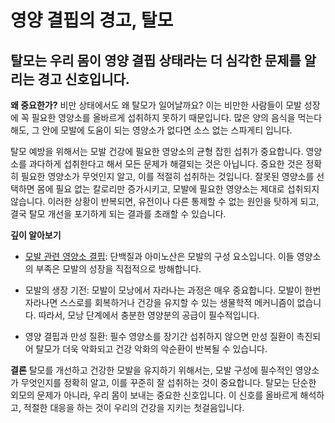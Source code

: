 
# 영양 결핍의 경고, 탈모
## 탈모는 우리 몸이 영양 결핍 상태라는 더 심각한 문제를 알리는 경고 신호입니다.

  
**왜 중요한가?**
비만 상태에서도 왜 탈모가 일어날까요? 이는 비만한 사람들이 모발 성장에 꼭 필요한 영양소를 올바르게 섭취하지 못하기 때문입니다. 많은 양의 음식을 먹는다 해도, 그 안에 모발에 도움이 되는 영양소가 없다면 소스 없는 스파게티 입니다.  
  
탈모 예방을 위해서는 모발 건강에 필요한 영양소의 균형 잡힌 섭취가 중요합니다. 영양소를 과다하게 섭취한다고 해서 모든 문제가 해결되는 것은 아닙니다. 중요한 것은 정확히 필요한 영양소가 무엇인지 알고, 이를 적절히 섭취하는 것입니다. 잘못된 영양소를 선택하면 몸에 필요 없는 칼로리만 증가시키고, 모발에 필요한 영양소는 제대로 섭취되지 않습니다. 이러한 상황이 반복되면, 유전이나 다른 통제할 수 없는 원인을 탓하게 되고, 결국 탈모 개선을 포기하게 되는 결과를 초래할 수 있습니다.  
  
**깊이 알아보기**  

 - [모발 관련 영양소 결핍](/m04/m0403/m040301/m04030102): 단백질과 아미노산은 모발의 구성 요소입니다. 이들 영양소의 부족은 모발의 성장을 직접적으로 방해합니다. 
 
 - 모발의 생장 기전: 모발이 모낭에서 자라나는 과정은 매우 중요합니다. 모발이 한번 자라나면 스스로를 회복하거나 건강을 유지할 수 있는 생물학적 메커니즘이 없습니다. 따라서, 모낭 단계에서 충분한 영양분의 공급이 필수적입니다.  
 
 - 영양 결핍과 만성 질환: 필수 영양소를 장기간 섭취하지 않으면 만성 질환이 촉진되어 탈모가 더욱 악화되고 건강 악화의 악순환이 반복될 수 있습니다.  
  
**결론**
탈모를 개선하고 건강한 모발을 유지하기 위해서는, 모발 구성에 필수적인 영양소가 무엇인지를 정확히 알고, 이를 꾸준히 잘 섭취하는 것이 중요합니다. 탈모는 단순한 외모의 문제가 아니라, 우리 몸이 보내는 중요한 신호입니다. 이 신호를 올바르게 해석하고, 적절한 대응을 하는 것이 우리의 건강을 지키는 첫걸음입니다.
<!--stackedit_data:
eyJoaXN0b3J5IjpbLTIwNjg5MTg1NzgsLTE3NDU0ODUyMDcsMT
Q3MTY3OTQ0LC0xNzQ1NDg1MjA3LDE0NzE2Nzk0NCwtMTIwOTc0
NzIwNV19
-->